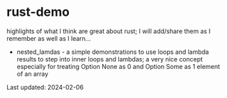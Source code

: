# rust-demo
highlights of what I think are great about rust; I will add/share them as I remember as well as I learn...

- nested_lamdas - a simple demonstrations to use loops and lambda results to step into inner loops and lambdas; a very nice concept especially for treating Option<T> None as 0 and Option<T> Some as 1 element of an array

Last updated: 2024-02-06
